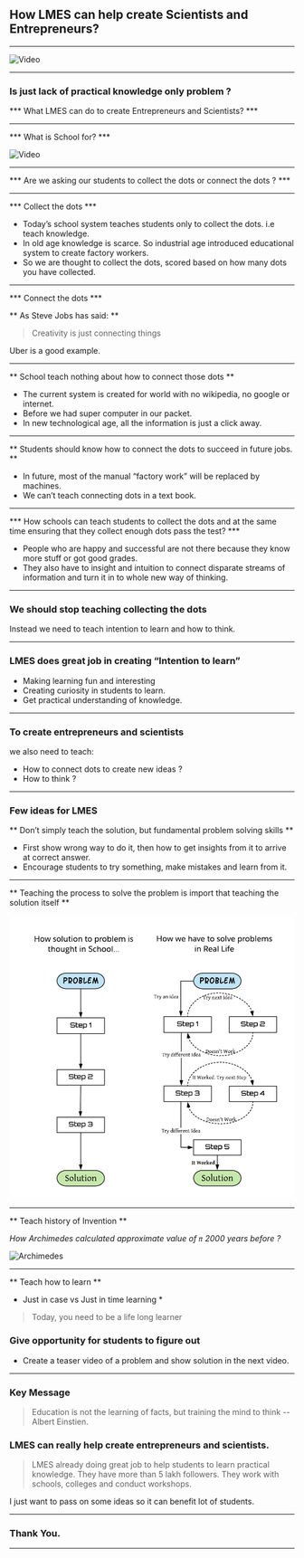 ## How LMES can help create Scientists and Entrepreneurs?

---

![Video](https://www.youtube.com/embed/Nq_iXullRLw)

---

### Is just lack of practical knowledge only problem ? 


*** What LMES can do to create Entrepreneurs and Scientists? ***

---

*** What is School for? ***

![Video](https://www.youtube.com/embed/sXpbONjV1Jc)

---

*** Are we asking our students to collect the dots or connect the dots ? ***

---

*** Collect the dots ***

* Today’s school system teaches students only to collect the dots. i.e teach knowledge.
* In old age knowledge is scarce. So industrial age introduced educational system to create factory workers.
* So we are thought to collect the dots, scored based on how many dots you have collected.


---

*** Connect the dots ***

** As Steve Jobs has said: **

>  Creativity is just connecting things 

Uber is a good example.

---

** School teach nothing about how to connect those dots **

* The current system is created for world with no wikipedia, no google or internet.
* Before we had super computer in our packet.
* In new technological age, all the information is just a click away.

---

** Students should know how to connect the dots to succeed in future jobs. **

* In future, most of the manual “factory work” will be replaced by machines.
* We can’t teach connecting dots in a text book.

---

*** How schools can teach students to collect the dots and at the same time ensuring that they collect enough dots pass the test? ***

* People who are happy and successful are not there because they know more stuff or got good grades.
* They also have to insight and intuition to connect disparate streams of information and turn it in to whole new way of thinking.

---

### We should stop teaching collecting the dots

Instead we need to teach intention to learn and how to think.

---

### LMES does great job in creating “Intention to learn”

* Making learning fun and interesting
* Creating curiosity in students to learn.
* Get practical understanding of knowledge.

---

### To create entrepreneurs and scientists 

we also need to teach: 

* How to connect dots to create new ideas ? 
* How to think ? 

---

### Few ideas for LMES

** Don’t simply teach the solution, but fundamental problem solving skills **

* First show wrong way to do it, then how to get insights from it to arrive at correct answer.
* Encourage students to try something, make mistakes and learn from it.

---

** Teaching the process to solve the problem is import that teaching the solution itself **

<img src="assets/image/prob-solving.png" alt="Problem solving" width="600px" height="500px">

---

** Teach history of Invention **

*How Archimedes calculated approximate value of `π` 2000 years before ?* 

![Archimedes](https://cdn-images-1.medium.com/max/1600/1*piVj4NEUtHQSTPH5BXb9_A.gif)

---

** Teach how to learn **

* Just in case vs Just in time learning *

> Today, you need to be a life long learner 

### Give opportunity for students to figure out

* Create a teaser video of a problem and show solution in the next video.

---

### Key Message ##

> Education is not the learning of facts, but training the mind to think -- Albert Einstien.

### LMES can really help create entrepreneurs and scientists.

> LMES already doing great job to help students to learn practical knowledge. They have more than 5 lakh followers. They work with schools, colleges and conduct workshops. 

I just want to pass on some ideas so it can benefit lot of students.

---

### Thank You.

---




